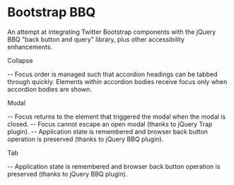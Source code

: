 Bootstrap BBQ
=============

An attempt at integrating Twitter Bootstrap components with the jQuery BBQ "back button and query" library, plus other accessibility enhancements.

Collapse

-- Focus order is managed such that accordion headings can be tabbed through quickly. Elements within accordion bodies receive focus only when accordion bodies are shown.

Modal

-- Focus returns to the element that triggered the modal when the modal is closed.
-- Focus cannot escape an open modal (thanks to jQuery Trap plugin).
-- Application state is remembered and browser back button operation is preserved (thanks to jQuery BBQ plugin).

Tab

-- Application state is remembered and browser back button operation is preserved (thanks to jQuery BBQ plugin).

